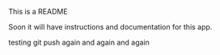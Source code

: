 This is a README

Soon it will have instructions and documentation for this app.

testing git push again and again and again

